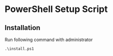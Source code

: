 # PowerShell Setup Script

## Installation

Run following command with administrator

```pwsh
.\install.ps1
```
